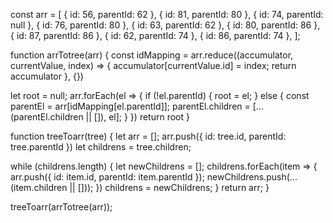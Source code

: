 const arr = [
  { id: 56, parentId: 62 },
  { id: 81, parentId: 80 },
  { id: 74, parentId: null },
  { id: 76, parentId: 80 },
  { id: 63, parentId: 62 },
  { id: 80, parentId: 86 },
  { id: 87, parentId: 86 },
  { id: 62, parentId: 74 },
  { id: 86, parentId: 74 },
];

function arrTotree(arr) {
  const idMapping = arr.reduce((accumulator, currentValue, index) => {
    accumulator[currentValue.id] = index;
    return accumulator
  }, {})

  let root = null;
  arr.forEach(el => {
    if (!el.parentId) {
      root = el;
    } else {
      const parentEl = arr[idMapping[el.parentId]];
      parentEl.children = [...(parentEl.children || []), el];
    }
  })
  return root
}

function treeToarr(tree) {
  let arr = [];
  arr.push({ id: tree.id, parentId: tree.parentId })
  let childrens = tree.children;

  while (childrens.length) {
    let newChildrens = [];
    childrens.forEach(item => {
      arr.push({ id: item.id, parentId: item.parentId });
      newChildrens.push(...(item.children || []));
    })
    childrens = newChildrens;
  }
  return arr;
}

treeToarr(arrTotree(arr));



